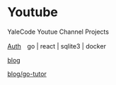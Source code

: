 # Youtube
YaleCode Youtue Channel Projects

[Auth](https://github.com/cbot918/youtube/tree/auth-go-react-sqlite)　go | react | sqlite3 | docker

[blog](https://github.com/cbot918/youtube/tree/blog)

[blog/go-tutor](https://github.com/cbot918/youtube/tree/blog/go-tutor)